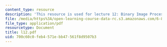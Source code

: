 ```yaml
---
content_type: resource
description: 'This resource is used for lecture 12: Binary Image Processing (continued).'
file: /media/https%3A/open-learning-course-data-rc.s3.amazonaws.com/6-801-machine-vision-fall-2004/700c60c0feb4571ebb47561f8d9507b3_l12.pdf
file_type: application/pdf
resourcetype: Document
title: l12.pdf
uid: 700c60c0-feb4-571e-bb47-561f8d9507b3
---
```

